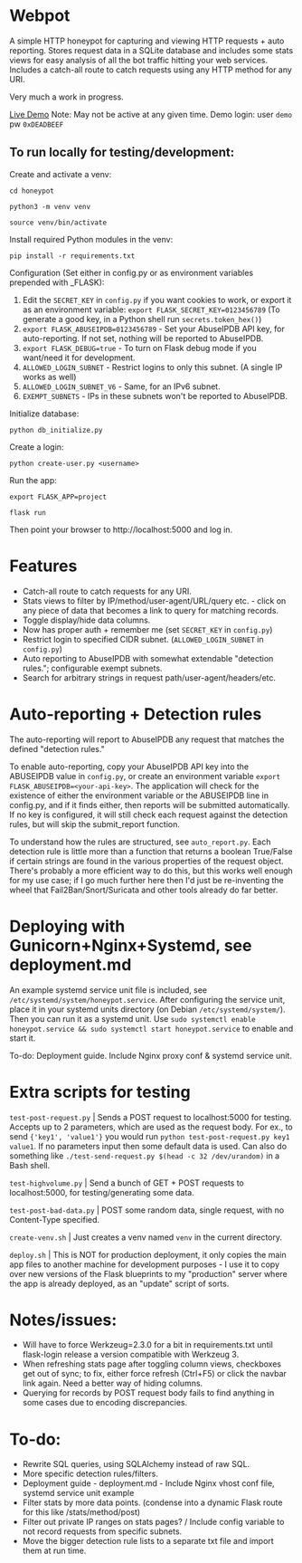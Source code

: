 # Webpot
A simple HTTP honeypot for capturing and viewing HTTP requests + auto reporting. 
Stores request data in a SQLite database and includes some stats views for easy analysis of all the bot traffic hitting your web services. Includes a catch-all route to catch requests using any HTTP method for any URI.

Very much a work in progress. 

[Live Demo](https://x2.mepley.com/stats) Note: May not be active at any given time. Demo login: user `demo` pw `0xDEADBEEF`

## To run locally for testing/development:

Create and activate a venv:

`cd honeypot`

`python3 -m venv venv`

`source venv/bin/activate`

Install required Python modules in the venv:

`pip install -r requirements.txt`

Configuration (Set either in config.py or as environment variables prepended with _FLASK):
1. Edit the `SECRET_KEY` in `config.py` if you want cookies to work, or export it as an environment variable: `export FLASK_SECRET_KEY=0123456789` (To generate a good key, in a Python shell run `secrets.token_hex()`)
2. `export FLASK_ABUSEIPDB=0123456789` - Set your AbuseIPDB API key, for auto-reporting. If not set, nothing will be reported to AbuseIPDB.
3. `export FLASK_DEBUG=true` - To turn on Flask debug mode if you want/need it for development.
4. `ALLOWED_LOGIN_SUBNET` - Restrict logins to only this subnet. (A single IP works as well)
5. `ALLOWED_LOGIN_SUBNET_V6` - Same, for an IPv6 subnet.
6. `EXEMPT_SUBNETS` - IPs in these subnets won't be reported to AbuseIPDB.

Initialize database:

`python db_initialize.py`

Create a login:

`python create-user.py <username>`

Run the app:

`export FLASK_APP=project`

`flask run`

Then point your browser to http://localhost:5000 and log in.

# Features
- Catch-all route to catch requests for any URI.
- Stats views to filter by IP/method/user-agent/URL/query etc. - click on any piece of data that becomes a link to query for matching records.
- Toggle display/hide data columns.
- Now has proper auth + remember me (set `SECRET_KEY` in `config.py`)
- Restrict login to specified CIDR subnet. (`ALLOWED_LOGIN_SUBNET` in `config.py`)
- Auto reporting to AbuseIPDB with somewhat extendable "detection rules."; configurable exempt subnets.
- Search for arbitrary strings in request path/user-agent/headers/etc.

# Auto-reporting + Detection rules
The auto-reporting will report to AbuseIPDB any request that matches the defined "detection rules."

To enable auto-reporting, copy your AbuseIPDB API key into the ABUSEIPDB value in `config.py`, or create an environment variable `export FLASK_ABUSEIPDB=<your-api-key>`. The application will check for the existence of either the environment variable or the ABUSEIPDB line in config.py, and if it finds either, then reports will be submitted automatically. If no key is configured, it will still check each request against the detection rules, but will skip the submit_report function.

To understand how the rules are structured, see `auto_report.py`. Each detection rule is little more than a function that returns a boolean True/False if certain strings are found in the various properties of the request object. There's probably a more efficient way to do this, but this works well enough for my use case; if I go much further here then I'd just be re-inventing the wheel that Fail2Ban/Snort/Suricata and other tools already do far better.

# Deploying with Gunicorn+Nginx+Systemd, see deployment.md 

An example systemd service unit file is included, see `/etc/systemd/system/honeypot.service`. After configuring the service unit, place it in your systemd units directory (on Debian `/etc/systemd/system/`). Then you can run it as a systemd unit. Use `sudo systemctl enable honeypot.service && sudo systemctl start honeypot.service` to enable and start it. 

To-do: Deployment guide. Include Nginx proxy conf & systemd service unit. 

# Extra scripts for testing
`test-post-request.py` | Sends a POST request to localhost:5000 for testing. Accepts up to 2 parameters, which are used as the request body. For ex., to send `{'key1', 'value1'}` you would run `python test-post-request.py key1 value1`. If no parameters input then some default data is used. Can also do something like `./test-send-request.py $(head -c 32 /dev/urandom)` in a Bash shell.

`test-highvolume.py` | Send a bunch of GET + POST requests to localhost:5000, for testing/generating some data.

`test-post-bad-data.py` | POST some random data, single request, with no Content-Type specified.

`create-venv.sh` | Just creates a venv named `venv` in the current directory.

`deploy.sh` | This is NOT for production deployment, it only copies the main app files to another machine for development purposes - I use it to copy over new versions of the Flask blueprints to my "production" server where the app is already deployed, as an "update" script of sorts.

# Notes/issues:
- Will have to force Werkzeug=2.3.0 for a bit in requirements.txt until flask-login release a version compatible with Werkzeug 3.
- When refreshing stats page after toggling column views, checkboxes get out of sync; to fix, either force refresh (Ctrl+F5) or click the navbar link again. Need a better way of hiding columns.
- Querying for records by POST request body fails to find anything in some cases due to encoding discrepancies.

# To-do:
- Rewrite SQL queries, using SQLAlchemy instead of raw SQL.
- More specific detection rules/filters.
- Deployment guide - deployment.md - Include Nginx vhost conf file, systemd service unit example
- Filter stats by more data points. (condense into a dynamic Flask route for this like /stats/method/post)
- Filter out private IP ranges on stats pages? / Include config variable to not record requests from specific subnets.
- Move the bigger detection rule lists to a separate txt file and import them at run time.
